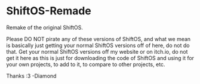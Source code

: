 # ShiftOS-Remade
 Remake of the original ShiftOS.

 Please DO NOT pirate any of these versions of ShiftOS, and what we mean is basically just getting your normal ShiftOS versions off of here, do not do that. Get your normal ShiftOS versions off my
 website or on itch.io, do not get it here as this is just for downloading the code of ShiftOS and using it for your own projects, to add to it, to compare to other projects, etc.

 Thanks :3
 -Diamond
